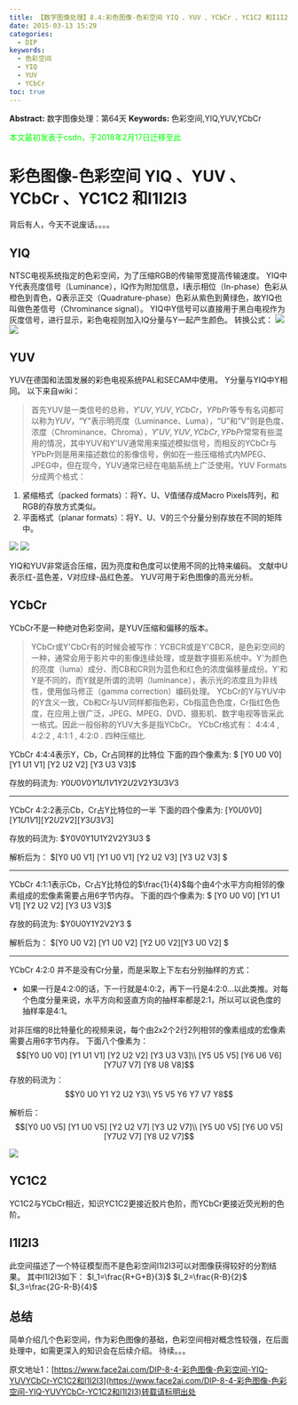 ```yaml
---
title: 【数字图像处理】8.4:彩色图像-色彩空间 YIQ 、YUV 、YCbCr 、YC1C2 和I1I2I3
date: 2015-03-13 15:29
categories:
  - DIP
keywords:
  - 色彩空间
  - YIQ
  - YUV
  - YCbCr
toc: true
---
```

**Abstract:** 数字图像处理：第64天
**Keywords:** 色彩空间,YIQ,YUV,YCbCr
<!--more-->
<font color="00FF00">本文最初发表于csdn，于2018年2月17日迁移至此</font>
# 彩色图像-色彩空间 YIQ 、YUV 、YCbCr 、YC1C2 和I1I2I3
背后有人，今天不说废话。。。。
## YIQ
NTSC电视系统指定的色彩空间，为了压缩RGB的传输带宽提高传输速度。
YIQ中Y代表亮度信号（Luminance），IQ作为附加信息，I表示相位（In-phase）色彩从橙色到青色，Q表示正交（Quadrature-phase）色彩从紫色到黄绿色，故YIQ也叫做色差信号（Chrominance signal）。
YIQ中Y信号可以直接用于黑白电视作为灰度信号，进行显示，彩色电视则加入IQ分量与Y一起产生颜色。
转换公式：
![](https://tony4ai-1251394096.cos.ap-hongkong.myqcloud.com/blog_images/DIP-8-4-彩色图像-色彩空间-YIQ-YUVYCbCr-YC1C2和I1I2I3/20150313143318884.png)
![](https://tony4ai-1251394096.cos.ap-hongkong.myqcloud.com/blog_images/DIP-8-4-彩色图像-色彩空间-YIQ-YUVYCbCr-YC1C2和I1I2I3/20150313143634049.png)

## YUV
YUV在德国和法国发展的彩色电视系统PAL和SECAM中使用。
Y分量与YIQ中Y相同。
以下来自wiki：
>首先YUV是一类信号的总称，$Y'UV, YUV, YCbCr，YPbPr$等专有名词都可以称为$YUV$，“Y”表示明亮度（Luminance、Luma），“U”和“V”则是色度、浓度（Chrominance、Chroma），$Y'UV, YUV, YCbCr, YPbPr$常常有些混用的情况，其中YUV和Y'UV通常用来描述模拟信号，而相反的YCbCr与YPbPr则是用来描述数位的影像信号，例如在一些压缩格式内MPEG、JPEG中，但在现今，YUV通常已经在电脑系统上广泛使用。YUV Formats分成两个格式：
1. 紧缩格式（packed formats）：将Y、U、V值储存成Macro Pixels阵列，和RGB的存放方式类似。
2. 平面格式（planar formats）：将Y、U、V的三个分量分别存放在不同的矩阵中。

![](https://tony4ai-1251394096.cos.ap-hongkong.myqcloud.com/blog_images/DIP-8-4-彩色图像-色彩空间-YIQ-YUVYCbCr-YC1C2和I1I2I3/20150313144329727.png)
![](https://tony4ai-1251394096.cos.ap-hongkong.myqcloud.com/blog_images/DIP-8-4-彩色图像-色彩空间-YIQ-YUVYCbCr-YC1C2和I1I2I3/20150313144316280.png)

YIQ和YUV非常适合压缩，因为亮度和色度可以使用不同的比特来编码。
文献中U表示红-蓝色差，V对应绿-品红色差。
YUV可用于彩色图像的高光分析。
## YCbCr
YCbCr不是一种绝对色彩空间，是YUV压缩和偏移的版本。
>YCbCr或Y'CbCr有的时候会被写作：YCBCR或是Y'CBCR，是色彩空间的一种，通常会用于影片中的影像连续处理，或是数字摄影系统中。Y'为颜色的亮度（luma）成分、而CB和CR则为蓝色和红色的浓度偏移量成份。Y'和Y是不同的，而Y就是所谓的流明（luminance），表示光的浓度且为非线性，使用伽马修正（gamma correction）编码处理。
YCbCr的Y与YUV中的Y含义一致，Cb和Cr与UV同样都指色彩，Cb指蓝色色度，Cr指红色色度，在应用上很广泛，JPEG、MPEG、DVD、摄影机、数字电视等皆采此一格式。因此一般俗称的YUV大多是指YCbCr。
YCbCr格式有：
4∶4∶4 ,
4∶2∶2 ,
4∶1∶1 ,
4∶2∶0 .
四种压缩比.

YCbCr 4:4:4表示Y，Cb，Cr占同样的比特位
下面的四个像素为:
$ [Y0 U0 V0] [Y1 U1 V1] [Y2 U2 V2] [Y3 U3 V3]$

存放的码流为:
$Y0 U0 V0 Y1 U1 V1 Y2 U2 V2 Y3 U3 V3$


----------


YCbCr 4:2:2表示Cb，Cr占Y比特位的一半
下面的四个像素为:
$[Y0 U0 V0] [Y1 U1 V1] [Y2 U2 V2] [Y3 U3 V3]$

存放的码流为:
$Y0V0Y1U1Y2V2Y3U3 $

解析后为：
$[Y0 U0 V1] [Y1 U0 V1] [Y2 U2 V3] [Y3 U2 V3] $

----------

YCbCr 4:1:1表示Cb，Cr占Y比特位的$\frac{1}{4}$每个由4个水平方向相邻的像素组成的宏像素需要占用6字节内存。
下面的四个像素为:
$ [Y0 U0 V0] [Y1 U1 V1] [Y2 U2 V2] [Y3 U3 V3]$

存放的码流为:
$Y0U0Y1Y2V2Y3 $

解析后为：
$[Y0 U0 V2] [Y1 U0 V2] [Y2 U0 V2][Y3 U0 V2] $

----------

YCbCr 4:2:0 并不是没有Cr分量，而是采取上下左右分别抽样的方式：

 - 如果一行是4:2:0的话，下一行就是4:0:2，再下一行是4:2:0...以此类推。对每个色度分量来说，水平方向和竖直方向的抽样率都是2:1，所以可以说色度的抽样率是4:1。

对非压缩的8比特量化的视频来说，每个由2x2个2行2列相邻的像素组成的宏像素需要占用6字节内存。
下面八个像素为：
   $$[Y0 U0 V0] [Y1 U1 V1] [Y2 U2 V2] [Y3 U3 V3]\\
  [Y5 U5 V5] [Y6 U6 V6] [Y7U7 V7] [Y8 U8 V8]$$
存放的码流为：
   $$Y0 U0 Y1 Y2 U2 Y3\\
 Y5 V5 Y6 Y7 V7 Y8$$

解析后：
 $$[Y0 U0 V5] [Y1 U0 V5] [Y2 U2 V7] [Y3 U2 V7]\\
   [Y5 U0 V5] [Y6 U0 V5] [Y7U2 V7] [Y8 U2 V7]$$

![](https://tony4ai-1251394096.cos.ap-hongkong.myqcloud.com/blog_images/DIP-8-4-彩色图像-色彩空间-YIQ-YUVYCbCr-YC1C2和I1I2I3/20150313151447503.png)

## YC1C2
YC1C2与YCbCr相近，知识YC1C2更接近胶片色阶，而YCbCr更接近荧光粉的色阶。
## I1I2I3
此空间描述了一个特征模型而不是色彩空间I1I2I3可以对图像获得较好的分割结果。
其中I1I2I3如下：
$I_1=\frac{R+G+B}{3}$
$I_2=\frac{R-B}{2}$
$I_3=\frac{2G-R-B}{4}$
## 总结
简单介绍几个色彩空间，作为彩色图像的基础，色彩空间相对概念性较强，在后面处理中，如需更深入的知识会在后续介绍。
待续。。。





原文地址1：[https://www.face2ai.com/DIP-8-4-彩色图像-色彩空间-YIQ-YUVYCbCr-YC1C2和I1I2I3](https://www.face2ai.com/DIP-8-4-彩色图像-色彩空间-YIQ-YUVYCbCr-YC1C2和I1I2I3)转载请标明出处
